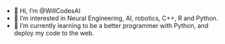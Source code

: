 - 👋 Hi, I’m @WillCodesAI
- 👀 I’m interested in Neural Engineering, AI, robotics, C++, R and Python. 
- 🌱 I’m currently learning to be a better programmer with Python, and deploy my code to the web. 



